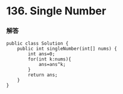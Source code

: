 # **136. Single Number**

### **解答**

```
public class Solution {
    public int singleNumber(int[] nums) {
        int ans=0;
        for(int k:nums){
            ans=ans^k;
        }
        return ans;
    }
}
```



